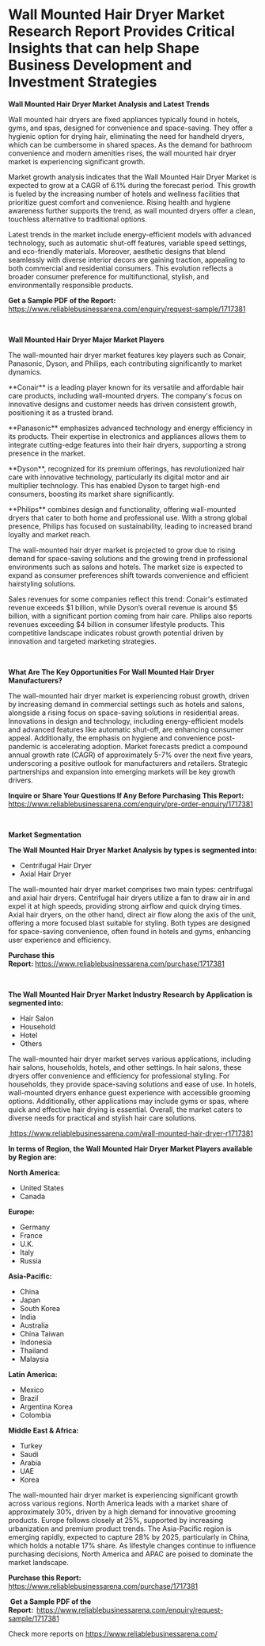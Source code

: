 <p><h1>Wall Mounted Hair Dryer Market Research Report Provides Critical Insights that can help Shape Business Development and Investment Strategies</h1></p><p><strong>Wall Mounted Hair Dryer Market Analysis and Latest Trends</strong></p>
<p><p>Wall mounted hair dryers are fixed appliances typically found in hotels, gyms, and spas, designed for convenience and space-saving. They offer a hygienic option for drying hair, eliminating the need for handheld dryers, which can be cumbersome in shared spaces. As the demand for bathroom convenience and modern amenities rises, the wall mounted hair dryer market is experiencing significant growth.</p><p>Market growth analysis indicates that the Wall Mounted Hair Dryer Market is expected to grow at a CAGR of 6.1% during the forecast period. This growth is fueled by the increasing number of hotels and wellness facilities that prioritize guest comfort and convenience. Rising health and hygiene awareness further supports the trend, as wall mounted dryers offer a clean, touchless alternative to traditional options.</p><p>Latest trends in the market include energy-efficient models with advanced technology, such as automatic shut-off features, variable speed settings, and eco-friendly materials. Moreover, aesthetic designs that blend seamlessly with diverse interior decors are gaining traction, appealing to both commercial and residential consumers. This evolution reflects a broader consumer preference for multifunctional, stylish, and environmentally responsible products.</p></p>
<p><strong>Get a Sample PDF of the Report:&nbsp;</strong> <a href="https://www.reliablebusinessarena.com/enquiry/request-sample/1717381?utm_campaign=3498&utm_medium=2&utm_source=Github&utm_content=ia&utm_term=04042025&utm_id=wall-mounted-hair-dryer">https://www.reliablebusinessarena.com/enquiry/request-sample/1717381</a></p>
<p>&nbsp;</p>
<p><strong>Wall Mounted Hair Dryer Major Market Players</strong></p>
<p><p>The wall-mounted hair dryer market features key players such as Conair, Panasonic, Dyson, and Philips, each contributing significantly to market dynamics. </p><p>**Conair** is a leading player known for its versatile and affordable hair care products, including wall-mounted dryers. The company's focus on innovative designs and customer needs has driven consistent growth, positioning it as a trusted brand.</p><p>**Panasonic** emphasizes advanced technology and energy efficiency in its products. Their expertise in electronics and appliances allows them to integrate cutting-edge features into their hair dryers, supporting a strong presence in the market. </p><p>**Dyson**, recognized for its premium offerings, has revolutionized hair care with innovative technology, particularly its digital motor and air multiplier technology. This has enabled Dyson to target high-end consumers, boosting its market share significantly. </p><p>**Philips** combines design and functionality, offering wall-mounted dryers that cater to both home and professional use. With a strong global presence, Philips has focused on sustainability, leading to increased brand loyalty and market reach.</p><p>The wall-mounted hair dryer market is projected to grow due to rising demand for space-saving solutions and the growing trend in professional environments such as salons and hotels. The market size is expected to expand as consumer preferences shift towards convenience and efficient hairstyling solutions.</p><p>Sales revenues for some companies reflect this trend: Conair's estimated revenue exceeds $1 billion, while Dyson’s overall revenue is around $5 billion, with a significant portion coming from hair care. Philips also reports revenues exceeding $4 billion in consumer lifestyle products. This competitive landscape indicates robust growth potential driven by innovation and targeted marketing strategies.</p></p>
<p>&nbsp;</p>
<p><strong>What Are The Key Opportunities For Wall Mounted Hair Dryer Manufacturers?</strong></p>
<p><p>The wall-mounted hair dryer market is experiencing robust growth, driven by increasing demand in commercial settings such as hotels and salons, alongside a rising focus on space-saving solutions in residential areas. Innovations in design and technology, including energy-efficient models and advanced features like automatic shut-off, are enhancing consumer appeal. Additionally, the emphasis on hygiene and convenience post-pandemic is accelerating adoption. Market forecasts predict a compound annual growth rate (CAGR) of approximately 5-7% over the next five years, underscoring a positive outlook for manufacturers and retailers. Strategic partnerships and expansion into emerging markets will be key growth drivers.</p></p>
<p><strong>Inquire or Share Your Questions If Any Before Purchasing This Report:</strong> <a href="https://www.reliablebusinessarena.com/enquiry/pre-order-enquiry/1717381?utm_campaign=3498&utm_medium=2&utm_source=Github&utm_content=ia&utm_term=04042025&utm_id=wall-mounted-hair-dryer">https://www.reliablebusinessarena.com/enquiry/pre-order-enquiry/1717381</a></p>
<p>&nbsp;</p>
<p><strong>Market Segmentation</strong></p>
<p><strong>The Wall Mounted Hair Dryer Market Analysis by types is segmented into:</strong></p>
<p><ul><li>Centrifugal Hair Dryer</li><li>Axial Hair Dryer</li></ul></p>
<p><p>The wall-mounted hair dryer market comprises two main types: centrifugal and axial hair dryers. Centrifugal hair dryers utilize a fan to draw air in and expel it at high speeds, providing strong airflow and quick drying times. Axial hair dryers, on the other hand, direct air flow along the axis of the unit, offering a more focused blast suitable for styling. Both types are designed for space-saving convenience, often found in hotels and gyms, enhancing user experience and efficiency.</p></p>
<p><strong>Purchase this Report:&nbsp;</strong><a href="https://www.reliablebusinessarena.com/purchase/1717381?utm_campaign=3498&utm_medium=2&utm_source=Github&utm_content=ia&utm_term=04042025&utm_id=wall-mounted-hair-dryer">https://www.reliablebusinessarena.com/purchase/1717381</a></p>
<p>&nbsp;</p>
<p><strong>The Wall Mounted Hair Dryer Market Industry Research by Application is segmented into:</strong></p>
<p><ul><li>Hair Salon</li><li>Household</li><li>Hotel</li><li>Others</li></ul></p>
<p><p>The wall-mounted hair dryer market serves various applications, including hair salons, households, hotels, and other settings. In hair salons, these dryers offer convenience and efficiency for professional styling. For households, they provide space-saving solutions and ease of use. In hotels, wall-mounted dryers enhance guest experience with accessible grooming options. Additionally, other applications may include gyms or spas, where quick and effective hair drying is essential. Overall, the market caters to diverse needs for practical and stylish hair care solutions.</p></p>
<p><a href="https://www.reliablebusinessarena.com/wall-mounted-hair-dryer-r1717381?utm_campaign=3498&utm_medium=2&utm_source=Github&utm_content=ia&utm_term=04042025&utm_id=wall-mounted-hair-dryer">&nbsp;https://www.reliablebusinessarena.com/wall-mounted-hair-dryer-r1717381</a></p>
<p><strong>In terms of Region, the Wall Mounted Hair Dryer Market Players available by Region are:</strong></p>
<p>
    <p> <strong> North America: </strong>
        <ul>
            <li>United States</li>
            <li>Canada</li>
        </ul>
        </p> 
    <p> <strong> Europe: </strong>
        <ul>
            <li>Germany</li>
            <li>France</li>
            <li>U.K.</li>
            <li>Italy</li>
            <li>Russia</li>
        </ul>
        </p> 
    <p> <strong> Asia-Pacific: </strong>
        <ul>
            <li>China</li>
            <li>Japan</li>
            <li>South Korea</li>
            <li>India</li>
            <li>Australia</li>
            <li>China Taiwan</li>
            <li>Indonesia</li>
            <li>Thailand</li>
            <li>Malaysia</li>
        </ul>
        </p> 
    <p> <strong> Latin America: </strong>
        <ul>
            <li>Mexico</li>
            <li>Brazil</li>
            <li>Argentina Korea</li>
            <li>Colombia</li>
        </ul>
        </p> 
    <p> <strong> Middle East & Africa: </strong>
        <ul>
            <li>Turkey</li>
            <li>Saudi</li>
            <li>Arabia</li>
            <li>UAE</li>
            <li>Korea</li>
        </ul>
    </p>
    </p>
<p><p>The wall-mounted hair dryer market is experiencing significant growth across various regions. North America leads with a market share of approximately 30%, driven by a high demand for innovative grooming products. Europe follows closely at 25%, supported by increasing urbanization and premium product trends. The Asia-Pacific region is emerging rapidly, expected to capture 28% by 2025, particularly in China, which holds a notable 17% share. As lifestyle changes continue to influence purchasing decisions, North America and APAC are poised to dominate the market landscape.</p></p>
<p><strong>Purchase this Report: </strong><a href="https://www.reliablebusinessarena.com/purchase/1717381?utm_campaign=3498&utm_medium=2&utm_source=Github&utm_content=ia&utm_term=04042025&utm_id=wall-mounted-hair-dryer">https://www.reliablebusinessarena.com/purchase/1717381</a></p>
<p>&nbsp;<strong>Get a Sample PDF of the Report:&nbsp;&nbsp;</strong><a href="https://www.reliablebusinessarena.com/enquiry/request-sample/1717381?utm_campaign=3498&utm_medium=2&utm_source=Github&utm_content=ia&utm_term=04042025&utm_id=wall-mounted-hair-dryer">https://www.reliablebusinessarena.com/enquiry/request-sample/1717381</a></p>
<p><strong></strong></p>
<p>Check more reports on <a href="https://www.reliablebusinessarena.com/?utm_campaign=3498&utm_medium=2&utm_source=Github&utm_content=ia&utm_term=04042025&utm_id=wall-mounted-hair-dryer">https://www.reliablebusinessarena.com/</a></p>